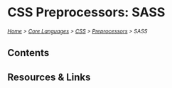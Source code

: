 # CSS Preprocessors: SASS

<em>
<sub><a href='../../../../README.md'>Home</a> > <a href='../../../core-languages.md'>Core Languages</a> > <a href='../../css.md'>CSS</a> > <a href='../css.preprocessors.md'>Preprocessors</a> > SASS </sub>
</em>

## Contents

## Resources & Links
